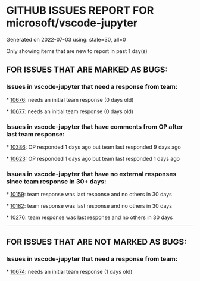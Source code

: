 
# GITHUB ISSUES REPORT FOR microsoft/vscode-jupyter


Generated on 2022-07-03 using: stale=30, all=0


Only showing items that are new to report in past 1 day(s)


## FOR ISSUES THAT ARE MARKED AS BUGS:


### Issues in vscode-jupyter that need a response from team:


\* [10676](https://github.com/microsoft/vscode-jupyter/issues/10676 "Interactive mode doesnt launch when file named `xml.py` exists."): needs an initial team response (0 days old)

\* [10677](https://github.com/microsoft/vscode-jupyter/issues/10677 "Shell environment not working in Jupyter notebook"): needs an initial team response (0 days old)

### Issues in vscode-jupyter that have comments from OP after last team response:


\* [10386](https://github.com/microsoft/vscode-jupyter/issues/10386 "VScode 1.67.2 - jupyter issue with interactive plots using bqplot"): OP responded 1 days ago but team last responded 9 days ago

\* [10623](https://github.com/microsoft/vscode-jupyter/issues/10623 "Interactive python takes way too long to load. "): OP responded 1 days ago but team last responded 1 days ago

### Issues in vscode-jupyter that have no external responses since team response in 30+ days:


\* [10159](https://github.com/microsoft/vscode-jupyter/issues/10159 "jupyter does not provide correct completion suggestions"): team response was last response and no others in 30 days

\* [10182](https://github.com/microsoft/vscode-jupyter/issues/10182 "Orphaned process after Python kernel restart (python.exe -m vscode_datascience_helpers.daemon process)"): team response was last response and no others in 30 days

\* [10276](https://github.com/microsoft/vscode-jupyter/issues/10276 "First jupyter kernel web completion is slugish"): team response was last response and no others in 30 days

---

## FOR ISSUES THAT ARE NOT MARKED AS BUGS:


### Issues in vscode-jupyter that need a response from team:


\* [10674](https://github.com/microsoft/vscode-jupyter/issues/10674 "External application state"): needs an initial team response (1 days old)
